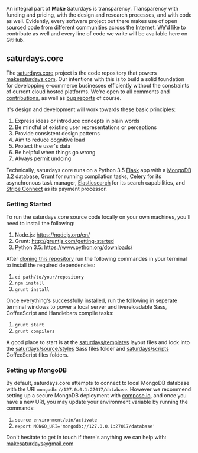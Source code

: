 An integral part of __Make__ Saturdays is transparency. Transparency with funding and pricing, with the design and research processes, and with code as well. Evidently, every software project out there makes use of open sourced code from different communities across the Internet. We'd like to contribute as well and every line of code we write will be available here on GitHub.

## saturdays.core
The [saturdays.core](https://github.com/makesaturdays/saturdays.core) project is the code repository that powers [makesaturdays.com](https://makesaturdays.com). Our intentions with this is to build a solid foundation for developping e-commerce businesses efficiently without the constraints of current cloud hosted platforms. We're open to all comments and [contributions](https://github.com/makesaturdays/saturdays.core/pulls), as well as [bug reports](https://github.com/makesaturdays/saturdays.core/issues) of course.

It's design and development will work towards these basic principles:

1. Express ideas or introduce concepts in plain words
2. Be mindful of existing user representations or perceptions
3. Provide consistent design patterns
4. Aim to reduce cognitive load
5. Protect the user's data
6. Be helpful when things go wrong
7. Always permit undoing

Technically, saturdays.core runs on a Python 3.5 [Flask](http://flask.pocoo.org/) app with a [MongoDB 3.2](https://docs.mongodb.org/manual/) database, [Grunt](http://gruntjs.com/) for running compilation tasks, [Celery](http://docs.celeryproject.org/en/latest/index.html) for its asynchronous task manager, [Elasticsearch](https://www.elastic.co/products/elasticsearch) for its search capabilities, and [Stripe Connect](https://stripe.com/connect) as its payment processor.

### Getting Started
To run the saturdays.core source code locally on your own machines, you'll need to install the following:

1. Node.js: https://nodejs.org/en/
2. Grunt: http://gruntjs.com/getting-started
3. Python 3.5: https://www.python.org/downloads/

After [cloning this repository](https://github.com/makesaturdays/saturdays.core) run the following commandes in your terminal to install the required dependencies:

1. `cd path/to/your/repository`
2. `npm install`
3. `grunt install`

Once everything's successfully installed, run the following in seperate terminal windows to power a local server and livereloadable Sass, CoffeeScript and Handlebars compile tasks:

1. `grunt start`
2. `grunt compilers`

A good place to start is at the [saturdays/templates](https://github.com/makesaturdays/saturdays.core/tree/master/saturdays/templates) layout files and look into the [saturdays/source/styles](https://github.com/makesaturdays/saturdays.core/tree/master/saturdays/source/scss) Sass files folder and [saturdays/scripts](https://github.com/makesaturdays/saturdays.core/tree/master/saturdays/source/coffee) CoffeeScript files folders.

### Setting up MongoDB

By default, saturdays.core attempts to connect to local MongoDB database with the URI `mongodb://127.0.0.1:27017/database`. However we recommend setting up a secure MongoDB deployment with [compose.io](https://compose.io/mongodb/), and once you have a new URI, you may update your environment variable by running the commands:

1. `source environment/bin/activate`
2. `export MONGO_URI='mongodb://127.0.0.1:27017/database'`

Don't hesitate to get in touch if there's anything we can help with: makesaturdays@gmail.com
